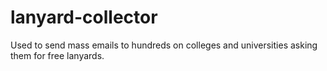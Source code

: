 # lanyard-collector
Used to send mass emails to hundreds on colleges and universities asking them for free lanyards.
